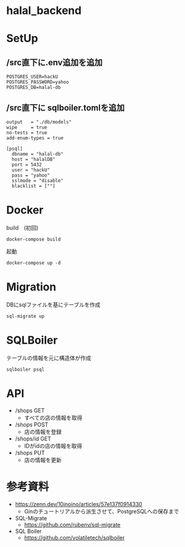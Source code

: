 # halal_backend

# SetUp
## /src直下に.env追加を追加
``` 
POSTGRES_USER=hackU
POSTGRES_PASSWORD=yahoo
POSTGRES_DB=halal-db
```
## /src直下に sqlboiler.tomlを追加
``` 
output   = "./db/models"
wipe     = true
no-tests = true
add-enum-types = true

[psql]
  dbname = "halal-db"
  host = "halalDB"
  port = 5432
  user = "hackU"
  pass = "yahoo"
  sslmode = "disable"
  blacklist = [""]
```



# Docker
build　(初回) 
```
docker-compose build
```
起動
```
docker-compose up -d 
```

# Migration
DBにsqlファイルを基にテーブルを作成
```
sql-migrate up
```

# SQLBoiler
テーブルの情報を元に構造体が作成
```
sqlboiler psql
```

# API
- /shops  GET
  - すべての店の情報を取得
- /shops   POST
  - 店の情報を登録
- /shops/id  GET
  - IDがidの店の情報を取得
- /shops   PUT
  - 店の情報を更新



# 参考資料
- https://zenn.dev/10inoino/articles/57e137f0914330
  - Ginのチュートリアルから派生させて、PostgreSQLへの保存まで
- SQL-Migrate
  - https://github.com/rubenv/sql-migrate
- SQL Boiler
  - https://github.com/volatiletech/sqlboiler
